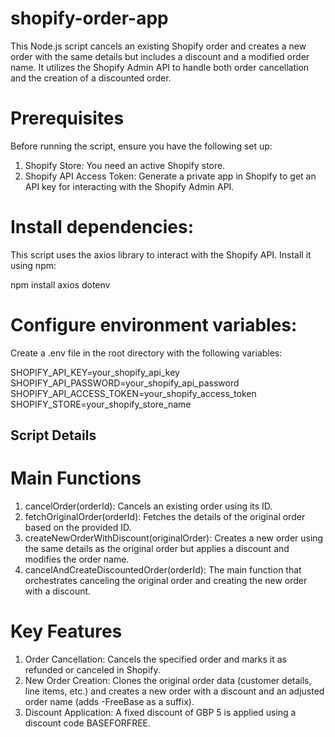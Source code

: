 # shopify-order-app

This Node.js script cancels an existing Shopify order and creates a new order with the same details but includes a discount and a modified order name. It utilizes the Shopify Admin API to handle both order cancellation and the creation of a discounted order.

# Prerequisites
Before running the script, ensure you have the following set up:

1. Shopify Store: You need an active Shopify store.
2. Shopify API Access Token: Generate a private app in Shopify to get an API key for interacting with the Shopify Admin API. 

# Install dependencies:
This script uses the axios library to interact with the Shopify API. Install it using npm:

npm install axios dotenv

# Configure environment variables:
Create a .env file in the root directory with the following variables:

SHOPIFY_API_KEY=your_shopify_api_key
SHOPIFY_API_PASSWORD=your_shopify_api_password
SHOPIFY_API_ACCESS_TOKEN=your_shopify_access_token
SHOPIFY_STORE=your_shopify_store_name 
 
## Script Details

# Main Functions
1. cancelOrder(orderId): Cancels an existing order using its ID.
2. fetchOriginalOrder(orderId): Fetches the details of the original order based on the provided ID.
3. createNewOrderWithDiscount(originalOrder): Creates a new order using the same details as the original order but applies a discount and modifies the order name.
4. cancelAndCreateDiscountedOrder(orderId): The main function that orchestrates canceling the original order and creating the new order with a discount.

# Key Features
1. Order Cancellation: Cancels the specified order and marks it as refunded or canceled in Shopify.
2. New Order Creation: Clones the original order data (customer details, line items, etc.) and creates a new order with a discount and an adjusted order name (adds -FreeBase as a suffix).
3. Discount Application: A fixed discount of GBP 5 is applied using a discount code BASEFORFREE.